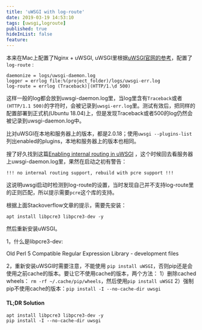 ```yaml
---
title: 'uWSGI with log-route'
date: 2019-03-19 14:53:10
tags: [uwsgi,logroute]
published: true
hideInList: false
feature: 
---
```

本来在Mac上配置了Nginx + uWSGI, uWSGI里根据[uWSGI官网的参考](https://uwsgi-docs.readthedocs.io/en/latest/Logging.html)，配置了`log-route` :
<!-- more -->


```
daemonize = logs/uwsgi-daemon.log
logger = errlog file:%(project_folder)/logs/uwsgi-err.log
log-route = errlog (Traceback)|(HTTP/1.\d 500)
```

这样一般的log都会放到uwsgi-daemon.log里，当log里含有`Traceback`或者`(HTTP/1.1 500)`的字符时，会被记录到`uwsgi-err.log`里。测试有效后，把同样的配置部署到正式机(Ubuntu 18.04)上，但是发现Traceback或者500的log仍然会被记录到uwsgi-daemon.log中。

比对uWSGI在本地和服务器上的版本，都是2.0.18；使用`uwsgi --plugins-list`列出enabled的plugins，本地和服务器上的版本也相同。

搜了好久找到这篇[Enabling internal routing in uWSGI](https://stackoverflow.com/questions/27624414/enabling-internal-routing-in-uwsgi) ，这个时候回去看服务器上uwsgi-daemon.log里，果然在启动之初有警告：

```
!!! no internal routing support, rebuild with pcre support !!!
```

这说明uwsgi启动时检测到log-route的设置，当时发现自己并不支持log-route里的正则匹配，所以提示需要`pcre`这个库的支持。

根据上面Stackoverflow文章的提示，需要先安装：
```
apt install libpcre3 libpcre3-dev -y
```

然后重新安装uWSGI。

1，什么是libpcre3-dev:

Old Perl 5 Compatible Regular Expression Library - development files

2，重新安装uWSGI时需要注意，不能使用 `pip install uWSGI`，否则pip还是会使用之前cache的版本。要让它不使用cache的版本，两个方法：
1）删除cached wheels： `rm -rf ~/.cache/pip/wheels`，然后使用`pip install uWSGI` 
2）强制pip不使用cache的版本：`pip install -I --no-cache-dir uwsgi`

#### TL;DR Solution

```
apt install libpcre3 libpcre3-dev -y
pip install -I --no-cache-dir uwsgi
```
